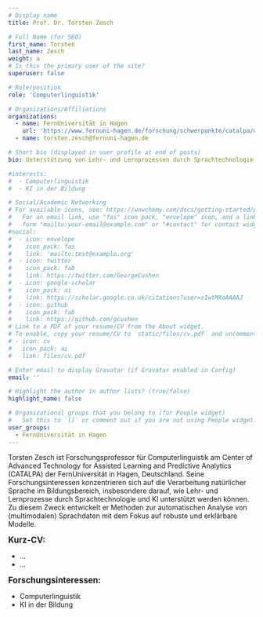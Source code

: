 ```yaml
---
# Display name
title: Prof. Dr. Torsten Zesch

# Full Name (for SEO)
first_name: Torsten
last_name: Zesch
weight: a
# Is this the primary user of the site?
superuser: false

# Role/position
role: 'Computerlinguistik'

# Organizations/Affiliations
organizations:
  - name: FernUniversität in Hagen
    url: 'https://www.fernuni-hagen.de/forschung/schwerpunkte/catalpa/ueber-catalpa/personen/torsten.zesch.shtml'
  - name: torsten.zesch@fernuni-hagen.de

# Short bio (displayed in user profile at end of posts)
bio: Unterstützung von Lehr- und Lernprozessen durch Sprachtechnologie und KI

#interests:
#  - Computerlinguistik
#  - KI in der Bildung

# Social/Academic Networking
# For available icons, see: https://wowchemy.com/docs/getting-started/page-builder/#icons
#   For an email link, use "fas" icon pack, "envelope" icon, and a link in the
#   form "mailto:your-email@example.com" or "#contact" for contact widget.
#social:
#  - icon: envelope
#    icon_pack: fas
#    link: 'mailto:test@example.org'
#  - icon: twitter
#    icon_pack: fab
#    link: https://twitter.com/GeorgeCushen
#  - icon: google-scholar
#    icon_pack: ai
#    link: https://scholar.google.co.uk/citations?user=sIwtMXoAAAAJ
#  - icon: github
#    icon_pack: fab
#    link: https://github.com/gcushen
# Link to a PDF of your resume/CV from the About widget.
# To enable, copy your resume/CV to `static/files/cv.pdf` and uncomment the lines below.
# - icon: cv
#   icon_pack: ai
#   link: files/cv.pdf

# Enter email to display Gravatar (if Gravatar enabled in Config)
email: ''

# Highlight the author in author lists? (true/false)
highlight_name: false

# Organizational groups that you belong to (for People widget)
#   Set this to `[]` or comment out if you are not using People widget.
user_groups:
  - FernUniversität in Hagen
---
```


Torsten Zesch ist Forschungsprofessor für Computerlinguistik am Center of Advanced Technology for Assisted Learning and Predictive Analytics (CATALPA) der FernUniversität in Hagen, Deutschland. Seine Forschungsinteressen konzentrieren sich auf die Verarbeitung natürlicher Sprache im Bildungsbereich, insbesondere darauf, wie Lehr- und Lernprozesse durch Sprachtechnologie und KI unterstützt werden können. Zu diesem Zweck entwickelt er Methoden zur automatischen Analyse von (multimodalen) Sprachdaten mit dem Fokus auf robuste und erklärbare Modelle.<br>

<big>**Kurz-CV:**</big>
- ...
- ...

<big>**Forschungsinteressen:**</big>
- Computerlinguistik
- KI in der Bildung